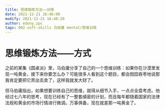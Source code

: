```yaml
---
title: 思维锻炼方法——训练
date: 2021-12-21 16:46:00
modify: 2021-12-21 16:46:20
author: edony.zpc
tags: 002-soft-skills 马伯庸 mental/思维训练
---
```


# 思维锻炼方法——方式
之前的某集《圆桌派》里，马伯庸分享了自己的一个思维训练：如果你在沙漠里发现一吨黄金，接下来你要怎么办？可能很多人看到这个题目，都会囫囵吞枣地说那我肯定要把它弄出去卖了，这样我就发大财了。

但马伯庸指出，如果想要训练自己的思维，就得从细节入手，一点点全盘考虑。他经过七八年的思考，现在已经有了一整套缜密的计划，而且每年都随着国家的法律法规和黄金的市场行情进行微调。万事俱备，现在就差那一吨黄金了。
